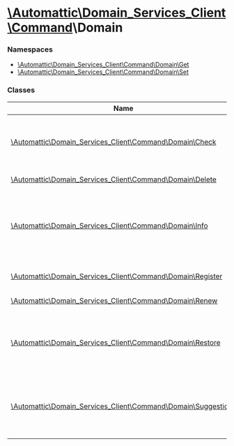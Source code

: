 # [\Automattic](../namespaces/automattic.md)[\Domain_Services_Client](../namespaces/automattic-domain-services-client.md)[\Command](../namespaces/automattic-domain-services-client-command.md)\Domain

### Namespaces

* [\Automattic\Domain_Services_Client\Command\Domain\Get](../namespaces/automattic-domain-services-client-command-domain-get.md)
* [\Automattic\Domain_Services_Client\Command\Domain\Set](../namespaces/automattic-domain-services-client-command-domain-set.md)

### Classes

| Name | Summary |
|------|---------|
| [\Automattic\Domain_Services_Client\Command\Domain\Check](../classes/Automattic-Domain-Services-Client-Command-Domain-Check.md) | Checks the price and availability for a list of domain names |
| [\Automattic\Domain_Services_Client\Command\Domain\Delete](../classes/Automattic-Domain-Services-Client-Command-Domain-Delete.md) | Deletes a domain |
| [\Automattic\Domain_Services_Client\Command\Domain\Info](../classes/Automattic-Domain-Services-Client-Command-Domain-Info.md) | Retrieves information about a domain that is registered with the reseller. |
| [\Automattic\Domain_Services_Client\Command\Domain\Register](../classes/Automattic-Domain-Services-Client-Command-Domain-Register.md) | Register a new a domain. |
| [\Automattic\Domain_Services_Client\Command\Domain\Renew](../classes/Automattic-Domain-Services-Client-Command-Domain-Renew.md) | Renews a domain |
| [\Automattic\Domain_Services_Client\Command\Domain\Restore](../classes/Automattic-Domain-Services-Client-Command-Domain-Restore.md) | Restores (redeems) a domain that is currently in the redemption period. |
| [\Automattic\Domain_Services_Client\Command\Domain\Suggestions](../classes/Automattic-Domain-Services-Client-Command-Domain-Suggestions.md) | Retrieves a list of domain name suggestions based on a query string |
